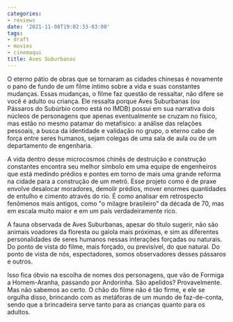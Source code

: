 ```yaml
---
categories:
- reviews
date: '2021-11-08T19:02:33-03:00'
tags:
- draft
- movies
- cinemaqui
title: Aves Suburbanas
---
```


O eterno pátio de obras que se tornaram as cidades chinesas é novamente o pano de fundo de um filme íntimo sobre a vida e suas constantes mudanças. Essas mudanças, o filme faz questão de ressaltar, não difere se você é adulto ou criança. Ele ressalta porque Aves Suburbanas (ou Pássaros do Subúrbio como está no IMDB) possui em sua narrativa dois núcleos de personagens que apenas eventualmente se cruzam no físico, mas estão no mesmo patamar do metafísico: a análise das relações pessoais, a busca da identidade e validação no grupo, o eterno cabo de força entre seres humanos, sejam colegas de uma sala de aula ou de um departamento de engenharia.

A vida dentro desse microcosmos chinês de destruição e construção constantes encontra seu melhor símbolo em uma equipe de engenheiros que está medindo prédios e pontes em torno de mais uma grande reforma na cidade para a construção de um metrô. Esse projeto como é de praxe envolve desalocar moradores, demolir prédios, mover enormes quantidades de entulho e cimento através do rio. É como analisar em retrospecto fenômenos mais antigos, como "o milagre brasileiro" da década de 70, mas em escala muito maior e em um país verdadeiramente rico.

A fauna observada de Aves Suburbanas, apesar do título sugerir, não são animais voadores da floresta ou gaiola mais próximas, e sim as diferentes personalidades de seres humanos nessas interações forçadas ou naturais. Do ponto de vista do filme, mais forçado, ou previsível, do que natural. Do ponto de vista de nós, espectadores, somos observadores desses pássaros e outros.

Isso fica óbvio na escolha de nomes dos personagens, que vão de Formiga a Homem-Aranha, passando por Andorinha. São apelidos? Provavelmente. Mas não sabemos ao certo. O chão do filme não é tão firme, e ele se orgulha disso, brincando com as metáforas de um mundo de faz-de-conta, sendo que a brincadeira serve tanto para as crianças quanto para os adultos.
